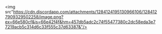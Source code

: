 <img src"https://cdn.discordapp.com/attachments/1284124195130966106/1284127909329502258/image.png?ex=66e580cf&is=66e42f4f&hm=457db5adc2c74f55477380c2dc58eda3e77219acb5c314d6c33f555c37d63387&"/>
